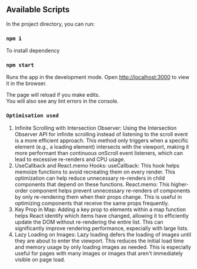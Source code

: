 ## Available Scripts

In the project directory, you can run:
### `npm i`
To install dependency
### `npm start`

Runs the app in the development mode.
Open [http://localhost:3000](http://localhost:3000) to view it in the browser.

The page will reload if you make edits.\
You will also see any lint errors in the console.

### `Optimisation used `
 1. Infinite Scrolling with Intersection Observer: Using the Intersection Observer API for infinite scrolling instead of listening to the scroll event is a more efficient approach. This method only triggers when a specific element (e.g., a loading element) intersects with the viewport, making it more performant than continuous onScroll event listeners, which can lead to excessive re-renders and CPU usage.
 2. UseCallback and React.memo Hooks:
    useCallback: This hook helps memoize functions to avoid recreating them on every render. This optimization can help reduce unnecessary re-renders in child components that depend on these functions.
    React.memo: This higher-order component helps prevent unnecessary re-renders of components by only re-rendering them when their props change. This is useful in optimizing components that receive the same props frequently.
 3. Key Prop in Map: Adding a key prop to elements within a map function helps React identify which items have changed, allowing it to efficiently update the DOM without re-rendering the entire list. This can significantly improve rendering performance, especially with large lists.
 4. Lazy Loading on Images: Lazy loading defers the loading of images until they are about to enter the viewport. This reduces the initial load time and memory usage by only loading images as needed. This is especially useful for pages with many images or images that aren't immediately visible on page load.




